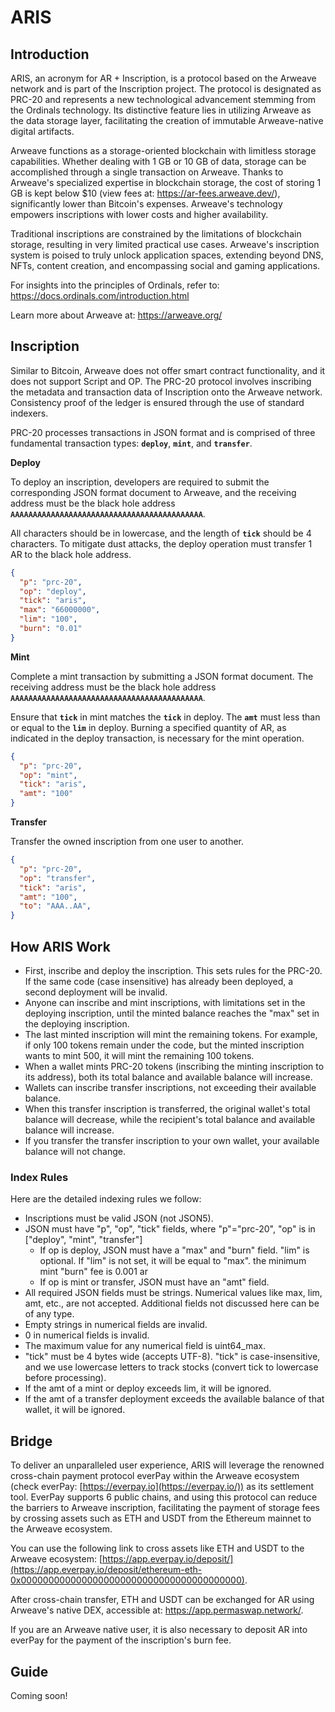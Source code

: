 # **ARIS**

## Introduction

ARIS, an acronym for AR + Inscription, is a protocol based on the Arweave network and is part of the Inscription project. The protocol is designated as PRC-20 and represents a new technological advancement stemming from the Ordinals technology. Its distinctive feature lies in utilizing Arweave as the data storage layer, facilitating the creation of immutable Arweave-native digital artifacts.

Arweave functions as a storage-oriented blockchain with limitless storage capabilities. Whether dealing with 1 GB or 10 GB of data, storage can be accomplished through a single transaction on Arweave. Thanks to Arweave's specialized expertise in blockchain storage, the cost of storing 1 GB is kept below $10 (view fees at: https://ar-fees.arweave.dev/), significantly lower than Bitcoin's expenses. Arweave's technology empowers inscriptions with lower costs and higher availability.

Traditional inscriptions are constrained by the limitations of blockchain storage, resulting in very limited practical use cases. Arweave's inscription system is poised to truly unlock application spaces, extending beyond DNS, NFTs, content creation, and encompassing social and gaming applications.

For insights into the principles of Ordinals, refer to: https://docs.ordinals.com/introduction.html

Learn more about Arweave at: https://arweave.org/

## Inscription

Similar to Bitcoin, Arweave does not offer smart contract functionality, and it does not support Script and OP. The PRC-20 protocol involves inscribing the metadata and transaction data of Inscription onto the Arweave network. Consistency proof of the ledger is ensured through the use of standard indexers.

PRC-20 processes transactions in JSON format and is comprised of three fundamental transaction types: **`deploy`**, **`mint`**, and **`transfer`**.

**Deploy**

To deploy an inscription, developers are required to submit the corresponding JSON format document to Arweave, and the receiving address must be the black hole address **`AAAAAAAAAAAAAAAAAAAAAAAAAAAAAAAAAAAAAAAAAAA`**.

All characters should be in lowercase, and the length of **`tick`** should be 4 characters. To mitigate dust attacks, the deploy operation must transfer 1 AR to the black hole address.

```Json
{ 
  "p": "prc-20",
  "op": "deploy",
  "tick": "aris",
  "max": "66000000",
  "lim": "100",
  "burn": "0.01"
}
```

**Mint**

Complete a mint transaction by submitting a JSON format document. The receiving address must be the black hole address **`AAAAAAAAAAAAAAAAAAAAAAAAAAAAAAAAAAAAAAAAAAA`**.

Ensure that **`tick`** in mint matches the **`tick`** in deploy. The **`amt`** must less than or equal to the **`lim`** in deploy. Burning a specified quantity of AR, as indicated in the deploy transaction, is necessary for the mint operation.

```Json
{ 
  "p": "prc-20",
  "op": "mint",
  "tick": "aris",
  "amt": "100"
}
```

**Transfer**

Transfer the owned inscription from one user to another.

```Json
{ 
  "p": "prc-20",
  "op": "transfer",
  "tick": "aris",
  "amt": "100",
  "to": "AAA..AA",
}
```

## How ARIS Work

- First, inscribe and deploy the inscription. This sets rules for the PRC-20. If the same code (case insensitive) has already been deployed, a second deployment will be invalid.
- Anyone can inscribe and mint inscriptions, with limitations set in the deploying inscription, until the minted balance reaches the "max" set in the deploying inscription.
- The last minted inscription will mint the remaining tokens. For example, if only 100 tokens remain under the code, but the minted inscription wants to mint 500, it will mint the remaining 100 tokens.
- When a wallet mints PRC-20 tokens (inscribing the minting inscription to its address), both its total balance and available balance will increase.
- Wallets can inscribe transfer inscriptions, not exceeding their available balance.
- When this transfer inscription is transferred, the original wallet's total balance will decrease, while the recipient's total balance and available balance will increase.
- If you transfer the transfer inscription to your own wallet, your available balance will not change.

### Index Rules

Here are the detailed indexing rules we follow:

- Inscriptions must be valid JSON (not JSON5).
- JSON must have "p", "op", "tick" fields, where "p"="prc-20", "op" is in ["deploy", "mint", "transfer"]
    - If op is deploy, JSON must have a "max" and "burn" field. "lim" is optional. If "lim" is not set, it will be equal to "max". the minimum mint "burn" fee is 0.001 ar
    - If op is mint or transfer, JSON must have an "amt" field.
- All required JSON fields must be strings. Numerical values like max, lim, amt, etc., are not accepted. Additional fields not discussed here can be of any type.
- Empty strings in numerical fields are invalid.
- 0 in numerical fields is invalid.
- The maximum value for any numerical field is uint64_max.
- "tick" must be 4 bytes wide (accepts UTF-8). "tick" is case-insensitive, and we use lowercase letters to track stocks (convert tick to lowercase before processing).
- If the amt of a mint or deploy exceeds lim, it will be ignored.
- If the amt of a transfer deployment exceeds the available balance of that wallet, it will be ignored.

## Bridge

To deliver an unparalleled user experience, ARIS will leverage the renowned cross-chain payment protocol everPay within the Arweave ecosystem (check everPay: [https://everpay.io](https://everpay.io/)) as its settlement tool. EverPay supports 6 public chains, and using this protocol can reduce the barriers to Arweave inscription, facilitating the payment of storage fees by crossing assets such as ETH and USDT from the Ethereum mainnet to the Arweave ecosystem.

You can use the following link to cross assets like ETH and USDT to the Arweave ecosystem: [https://app.everpay.io/deposit/](https://app.everpay.io/deposit/ethereum-eth-0x0000000000000000000000000000000000000000).

After cross-chain transfer, ETH and USDT can be exchanged for AR using Arweave's native DEX, accessible at: https://app.permaswap.network/.

If you are an Arweave native user, it is also necessary to deposit AR into everPay for the payment of the inscription's burn fee.

## Guide

Coming soon!
